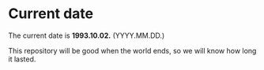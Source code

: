 # Current date

The current date is **1993.10.02.** (YYYY.MM.DD.)

This repository will be good when the world ends, so we will know how long it lasted.